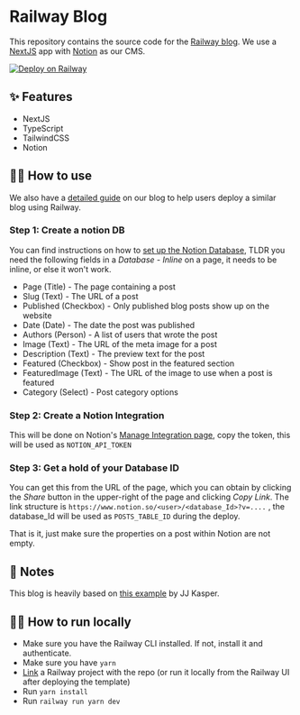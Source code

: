 # Railway Blog

This repository contains the source code for the [Railway blog](https://blog.railway.app/). We use a [NextJS](https://nextjs.org/) app with [Notion](https://www.notion.so/) as our CMS.

[![Deploy on Railway](https://railway.app/button.svg)](https://railway.app/new/template/EVFIqE)

## ✨ Features

- NextJS
- TypeScript
- TailwindCSS
- Notion

## 💁‍♀️ How to use

We also have a [detailed guide](https://blog.railway.app/p/notion-public-api) on our blog to help users deploy a similar blog using Railway.

### Step 1: Create a notion DB
You can find instructions on how to [set up the Notion Database](https://blog.railway.app/p/next-notion-blog#setting-up-our-cms-on-notion), TLDR you need the following fields in a *Database - Inline* on a page, it needs to be inline, or else it won't work.

- Page (Title) - The page containing a post
- Slug (Text) - The URL of a post
- Published (Checkbox) - Only published blog posts show up on the website
- Date (Date) - The date the post was published
- Authors (Person) - A list of users that wrote the post
- Image (Text) - The URL of the meta image for a post
- Description (Text) - The preview text for the post
- Featured (Checkbox) - Show post in the featured section
- FeaturedImage (Text) - The URL of the image to use when a post is featured
- Category (Select) - Post category options

### Step 2: Create a Notion Integration

This will be done on Notion's [Manage Integration page](https://www.notion.so/my-integrations), copy the token, this will be used as `NOTION_API_TOKEN`

### Step 3: Get a hold of your Database ID

You can get this from the URL of the page, which you can obtain by clicking the *Share* button in the upper-right of the page and clicking *Copy Link*. The link structure is `https://www.notion.so/<user>/<database_Id>?v=....` , the database_Id will be used as `POSTS_TABLE_ID` during the deploy.

That is it, just make sure the properties on a post within Notion are not empty.

## 📝 Notes

This blog is heavily based on [this example](https://github.com/ijjk/notion-blog) by JJ Kasper.

## 🧑‍💻 How to run locally

- Make sure you have the Railway CLI installed. If not, install it and authenticate.
- Make sure you have `yarn`
- [Link](https://docs.railway.com/reference/cli-api#link) a Railway project with the repo (or run it locally from the Railway UI after deploying the template)
- Run `yarn install`
- Run `railway run yarn dev`
